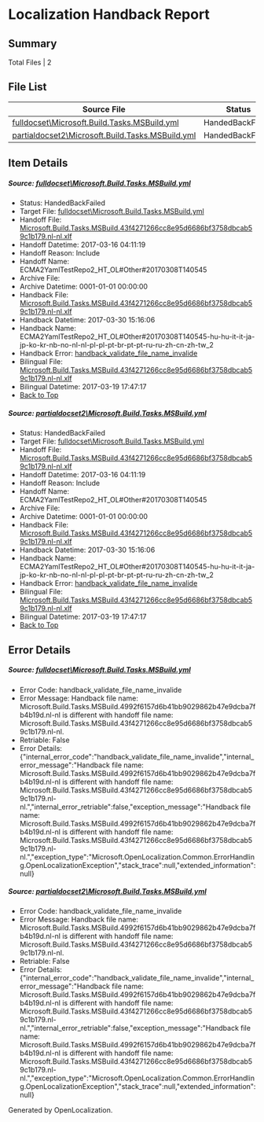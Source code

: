 # <a name='report-top'></a> Localization Handback Report

## Summary
 Total Files | 2

## File List
 Source File | Status | Details 
 ----------- | ------ | ------- 
 [fulldocset\Microsoft.Build.Tasks.MSBuild.yml](https://github.com/OpenLocalizationTestOrg/ECMA2YamlTestRepo2/blob/1e40a158586a88a698e0cb5342785002a56898b2/fulldocset/Microsoft.Build.Tasks.MSBuild.yml) | HandedBackFailed | [Details](#2ed59e0dc5ea36f1040d694fcd2fea1c1f19561f74108)
 [partialdocset2\Microsoft.Build.Tasks.MSBuild.yml](https://github.com/OpenLocalizationTestOrg/ECMA2YamlTestRepo2/blob/9a577bbd8ead778fd4723fbdbce691e69b3b14d4/partialdocset2/Microsoft.Build.Tasks.MSBuild.yml) | HandedBackFailed | [Details](#2ed59e0dc5ea36f1040d694fcd2fea1c1f19561f88199)

## Item Details
##### <a name='2ed59e0dc5ea36f1040d694fcd2fea1c1f19561f74108'></a> Source: [fulldocset\Microsoft.Build.Tasks.MSBuild.yml](https://github.com/OpenLocalizationTestOrg/ECMA2YamlTestRepo2/blob/1e40a158586a88a698e0cb5342785002a56898b2/fulldocset/Microsoft.Build.Tasks.MSBuild.yml)
* Status: HandedBackFailed
* Target File: [fulldocset\Microsoft.Build.Tasks.MSBuild.yml](https://github.com/OpenLocalizationTestOrg/ECMA2YamlTestRepo2.nl-nl/blob/4b1d99888e0e0f88ad06ba4291feee8d7cc32561/fulldocset/Microsoft.Build.Tasks.MSBuild.yml)
* Handoff File: [Microsoft.Build.Tasks.MSBuild.43f4271266cc8e95d6686bf3758dbcab59c1b179.nl-nl.xlf](https://github.com/OpenLocalizationTestOrg/ECMA2YamlTestRepo2.handoff/blob/250a643c30b5c40d0f8208c3fa26e2aa00eef53a/ol-handoff/OpenLocalizationTestOrg/ECMA2YamlTestRepo2.nl-nl/master/fulldocset/Microsoft.Build.Tasks.MSBuild.43f4271266cc8e95d6686bf3758dbcab59c1b179.nl-nl.xlf)
* Handoff Datetime: 2017-03-16 04:11:19
* Handoff Reason: Include
* Handoff Name: ECMA2YamlTestRepo2_HT_OL#Other#20170308T140545
* Archive File: 
* Archive Datetime: 0001-01-01 00:00:00
* Handback File: [Microsoft.Build.Tasks.MSBuild.43f4271266cc8e95d6686bf3758dbcab59c1b179.nl-nl.xlf](https://github.com/OpenLocalizationTestOrg/ECMA2YamlTestRepo2.handback/blob/0c39064612d055bbf210edea37ed590c52a7b1cc/ol-handback/OpenLocalizationTestOrg/ECMA2YamlTestRepo2.nl-nl/master/fulldocset/Microsoft.Build.Tasks.MSBuild.43f4271266cc8e95d6686bf3758dbcab59c1b179.nl-nl.xlf)
* Handback Datetime: 2017-03-30 15:16:06
* Handback Name: ECMA2YamlTestRepo2_HT_OL#Other#20170308T140545-hu-hu-it-it-ja-jp-ko-kr-nb-no-nl-nl-pl-pl-pt-br-pt-pt-ru-ru-zh-cn-zh-tw_2
* Handback Error: [handback_validate_file_name_invalide](#2ed59e0dc5ea36f1040d694fcd2fea1c1f19561f74108handback_validate_file_name_invalide)
* Bilingual File: [Microsoft.Build.Tasks.MSBuild.43f4271266cc8e95d6686bf3758dbcab59c1b179.nl-nl.xlf](https://github.com/OpenLocalizationTestOrg/ECMA2YamlTestRepo2.handback/blob/7fb79a235dfb0ca4072ff7ba11f048269faf0e6d/ol-handback/OpenLocalizationTestOrg/ECMA2YamlTestRepo2.nl-nl/master/fulldocset/Microsoft.Build.Tasks.MSBuild.43f4271266cc8e95d6686bf3758dbcab59c1b179.nl-nl.xlf)
* Bilingual Datetime: 2017-03-19 17:47:17
* [Back to Top](#report-top)

##### <a name='2ed59e0dc5ea36f1040d694fcd2fea1c1f19561f88199'></a> Source: [partialdocset2\Microsoft.Build.Tasks.MSBuild.yml](https://github.com/OpenLocalizationTestOrg/ECMA2YamlTestRepo2/blob/9a577bbd8ead778fd4723fbdbce691e69b3b14d4/partialdocset2/Microsoft.Build.Tasks.MSBuild.yml)
* Status: HandedBackFailed
* Target File: [fulldocset\Microsoft.Build.Tasks.MSBuild.yml](https://github.com/OpenLocalizationTestOrg/ECMA2YamlTestRepo2.nl-nl/blob/4b1d99888e0e0f88ad06ba4291feee8d7cc32561/fulldocset/Microsoft.Build.Tasks.MSBuild.yml)
* Handoff File: [Microsoft.Build.Tasks.MSBuild.43f4271266cc8e95d6686bf3758dbcab59c1b179.nl-nl.xlf](https://github.com/OpenLocalizationTestOrg/ECMA2YamlTestRepo2.handoff/blob/250a643c30b5c40d0f8208c3fa26e2aa00eef53a/ol-handoff/OpenLocalizationTestOrg/ECMA2YamlTestRepo2.nl-nl/master/fulldocset/Microsoft.Build.Tasks.MSBuild.43f4271266cc8e95d6686bf3758dbcab59c1b179.nl-nl.xlf)
* Handoff Datetime: 2017-03-16 04:11:19
* Handoff Reason: Include
* Handoff Name: ECMA2YamlTestRepo2_HT_OL#Other#20170308T140545
* Archive File: 
* Archive Datetime: 0001-01-01 00:00:00
* Handback File: [Microsoft.Build.Tasks.MSBuild.43f4271266cc8e95d6686bf3758dbcab59c1b179.nl-nl.xlf](https://github.com/OpenLocalizationTestOrg/ECMA2YamlTestRepo2.handback/blob/0c39064612d055bbf210edea37ed590c52a7b1cc/ol-handback/OpenLocalizationTestOrg/ECMA2YamlTestRepo2.nl-nl/master/fulldocset/Microsoft.Build.Tasks.MSBuild.43f4271266cc8e95d6686bf3758dbcab59c1b179.nl-nl.xlf)
* Handback Datetime: 2017-03-30 15:16:06
* Handback Name: ECMA2YamlTestRepo2_HT_OL#Other#20170308T140545-hu-hu-it-it-ja-jp-ko-kr-nb-no-nl-nl-pl-pl-pt-br-pt-pt-ru-ru-zh-cn-zh-tw_2
* Handback Error: [handback_validate_file_name_invalide](#2ed59e0dc5ea36f1040d694fcd2fea1c1f19561f88199handback_validate_file_name_invalide)
* Bilingual File: [Microsoft.Build.Tasks.MSBuild.43f4271266cc8e95d6686bf3758dbcab59c1b179.nl-nl.xlf](https://github.com/OpenLocalizationTestOrg/ECMA2YamlTestRepo2.handback/blob/7fb79a235dfb0ca4072ff7ba11f048269faf0e6d/ol-handback/OpenLocalizationTestOrg/ECMA2YamlTestRepo2.nl-nl/master/fulldocset/Microsoft.Build.Tasks.MSBuild.43f4271266cc8e95d6686bf3758dbcab59c1b179.nl-nl.xlf)
* Bilingual Datetime: 2017-03-19 17:47:17
* [Back to Top](#report-top)


## Error Details
##### <a name='2ed59e0dc5ea36f1040d694fcd2fea1c1f19561f74108handback_validate_file_name_invalide'></a> Source: [fulldocset\Microsoft.Build.Tasks.MSBuild.yml](#2ed59e0dc5ea36f1040d694fcd2fea1c1f19561f74108)
* Error Code: handback_validate_file_name_invalide
* Error Message: Handback file name: Microsoft.Build.Tasks.MSBuild.4992f6157d6b41bb9029862b47e9dcba7fb4b19d.nl-nl is different with handoff file name: Microsoft.Build.Tasks.MSBuild.43f4271266cc8e95d6686bf3758dbcab59c1b179.nl-nl.
* Retriable: False
* Error Details: {"internal_error_code":"handback_validate_file_name_invalide","internal_error_message":"Handback file name: Microsoft.Build.Tasks.MSBuild.4992f6157d6b41bb9029862b47e9dcba7fb4b19d.nl-nl is different with handoff file name: Microsoft.Build.Tasks.MSBuild.43f4271266cc8e95d6686bf3758dbcab59c1b179.nl-nl.","internal_error_retriable":false,"exception_message":"Handback file name: Microsoft.Build.Tasks.MSBuild.4992f6157d6b41bb9029862b47e9dcba7fb4b19d.nl-nl is different with handoff file name: Microsoft.Build.Tasks.MSBuild.43f4271266cc8e95d6686bf3758dbcab59c1b179.nl-nl.","exception_type":"Microsoft.OpenLocalization.Common.ErrorHandling.OpenLocalizationException","stack_trace":null,"extended_information":null}

##### <a name='2ed59e0dc5ea36f1040d694fcd2fea1c1f19561f88199handback_validate_file_name_invalide'></a> Source: [partialdocset2\Microsoft.Build.Tasks.MSBuild.yml](#2ed59e0dc5ea36f1040d694fcd2fea1c1f19561f88199)
* Error Code: handback_validate_file_name_invalide
* Error Message: Handback file name: Microsoft.Build.Tasks.MSBuild.4992f6157d6b41bb9029862b47e9dcba7fb4b19d.nl-nl is different with handoff file name: Microsoft.Build.Tasks.MSBuild.43f4271266cc8e95d6686bf3758dbcab59c1b179.nl-nl.
* Retriable: False
* Error Details: {"internal_error_code":"handback_validate_file_name_invalide","internal_error_message":"Handback file name: Microsoft.Build.Tasks.MSBuild.4992f6157d6b41bb9029862b47e9dcba7fb4b19d.nl-nl is different with handoff file name: Microsoft.Build.Tasks.MSBuild.43f4271266cc8e95d6686bf3758dbcab59c1b179.nl-nl.","internal_error_retriable":false,"exception_message":"Handback file name: Microsoft.Build.Tasks.MSBuild.4992f6157d6b41bb9029862b47e9dcba7fb4b19d.nl-nl is different with handoff file name: Microsoft.Build.Tasks.MSBuild.43f4271266cc8e95d6686bf3758dbcab59c1b179.nl-nl.","exception_type":"Microsoft.OpenLocalization.Common.ErrorHandling.OpenLocalizationException","stack_trace":null,"extended_information":null}


Generated by OpenLocalization.
